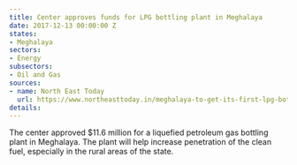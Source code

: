 ```yaml
---
title: Center approves funds for LPG bottling plant in Meghalaya
date: 2017-12-13 00:00:00 Z
states:
- Meghalaya
sectors:
- Energy
subsectors:
- Oil and Gas
sources:
- name: North East Today
  url: https://www.northeasttoday.in/meghalaya-to-get-its-first-lpg-bottling-facility/
details: 
---
```


The center approved $11.6 million for a liquefied petroleum gas bottling plant in Meghalaya. The plant will help increase penetration of the clean fuel, especially in the rural areas of the state. 
